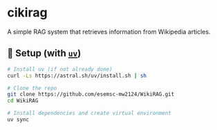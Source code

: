 # cikirag

A simple RAG system that retrieves information from Wikipedia articles.

## 🔧 Setup (with [`uv`](https://github.com/astral-sh/uv))

```bash
# Install uv (if not already done)
curl -Ls https://astral.sh/uv/install.sh | sh

# Clone the repo
git clone https://github.com/esemsc-mw2124/WikiRAG.git
cd WikiRAG

# Install dependencies and create virtual environment
uv sync

